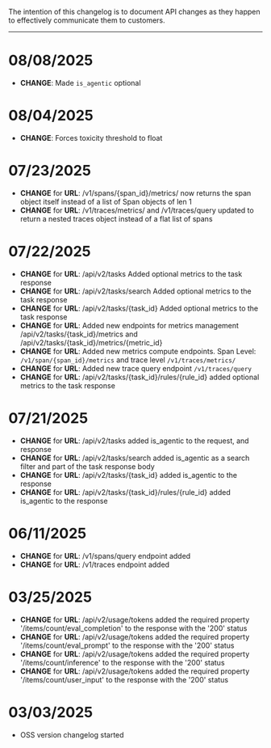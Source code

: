 The intention of this changelog is to document API changes as they happen to effectively communicate them to customers.

---
# 08/08/2025
- **CHANGE**: Made `is_agentic` optional

# 08/04/2025
- **CHANGE**: Forces toxicity threshold to float

# 07/23/2025
- **CHANGE** for **URL**: /v1/spans/{span_id}/metrics/ now returns the span object itself instead of a list of Span objects of len 1
- **CHANGE** for **URL**: /v1/traces/metrics/ and /v1/traces/query updated to return a nested traces object instead of a flat list of spans
# 07/22/2025
- **CHANGE** for **URL**: /api/v2/tasks Added optional metrics to the task response
- **CHANGE** for **URL**: /api/v2/tasks/search  Added optional metrics to the task response
- **CHANGE** for **URL**: /api/v2/tasks/{task_id}  Added optional metrics to the task response
- **CHANGE** for **URL**: Added new endpoints for metrics management /api/v2/tasks/{task_id}/metrics and /api/v2/tasks/{task_id}/metrics/{metric_id}
- **CHANGE** for **URL**: Added new metrics compute endpoints. Span Level: `/v1/span/{span_id}/metrics` and trace level `/v1/traces/metrics/`
- **CHANGE** for **URL**: Added new trace query endpoint `/v1/traces/query`
- **CHANGE** for **URL**: /api/v2/tasks/{task_id}/rules/{rule_id}  added optional metrics to the task response
# 07/21/2025
- **CHANGE** for **URL**: /api/v2/tasks  added is_agentic to the request, and response
- **CHANGE** for **URL**: /api/v2/tasks/search  added is_agentic as a search filter and part of the task response body
- **CHANGE** for **URL**: /api/v2/tasks/{task_id}  added is_agentic to the response
- **CHANGE** for **URL**: /api/v2/tasks/{task_id}/rules/{rule_id}  added is_agentic to the response

# 06/11/2025
- **CHANGE** for **URL**: /v1/spans/query  endpoint added
- **CHANGE** for **URL**: /v1/traces  endpoint added

# 03/25/2025
- **CHANGE** for **URL**: /api/v2/usage/tokens  added the required property '/items/count/eval_completion' to the response with the '200' status
- **CHANGE** for **URL**: /api/v2/usage/tokens  added the required property '/items/count/eval_prompt' to the response with the '200' status
- **CHANGE** for **URL**: /api/v2/usage/tokens  added the required property '/items/count/inference' to the response with the '200' status
- **CHANGE** for **URL**: /api/v2/usage/tokens  added the required property '/items/count/user_input' to the response with the '200' status
# 03/03/2025
- OSS version changelog started
